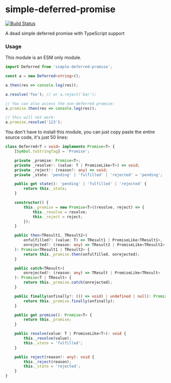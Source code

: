 # simple-deferred-promise

[![Build Status](https://ci.systest.eu/api/badges/gergof/simple-deferred-promise/status.svg)](https://ci.systest.eu/gergof/simple-deferred-promise)

A dead simple deferred promise with TypeScript support

### Usage

This module is an ESM only module.

```ts
import Deferred from 'simple-deferred-promise';

const a = new Deferred<string>();

a.then(res => console.log(res));

a.resolve('foo'); // or a.reject('bar');

// You can also access the non-deferred promise:
a.promise.then(res => console.log(res));

// this will not work:
a.promise.resolve('123');
```

You don't have to install this module, you can just copy paste the entire source code, it's just 50 lines:
```ts
class Deferred<T = void> implements Promise<T> {
	[Symbol.toStringTag] = 'Promise';

	private _promise: Promise<T>;
	private _resolve!: (value: T | PromiseLike<T>) => void;
	private _reject!: (reason?: any) => void;
	private _state: 'pending' | 'fulfilled' | 'rejected' = 'pending';

	public get state(): 'pending' | 'fulfilled' | 'rejected' {
		return this._state;
	}

	constructor() {
		this._promise = new Promise<T>((resolve, reject) => {
			this._resolve = resolve;
			this._reject = reject;
		});
	}

	public then<TResult1, TResult2>(
		onfulfilled?: (value: T) => TResult1 | PromiseLike<TResult1>,
		onrejected?: (reason: any) => TResult2 | PromiseLike<TResult2>
	): Promise<TResult1 | TResult2> {
		return this._promise.then(onfulfilled, onrejected);
	}

	public catch<TResult>(
		onrejected?: (reason: any) => TResult | PromiseLike<TResult>
	): Promise<T | TResult> {
		return this._promise.catch(onrejected);
	}

	public finally(onfinally?: (() => void) | undefined | null): Promise<T> {
		return this._promise.finally(onfinally);
	}

	public get promise(): Promise<T> {
		return this._promise;
	}

	public resolve(value: T | PromiseLike<T>): void {
		this._resolve(value);
		this._state = 'fulfilled';
	}

	public reject(reason?: any): void {
		this._reject(reason);
		this._state = 'rejected';
	}
}
```
